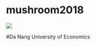 # mushroom2018
<a href="https://heroku.com/deploy" target="_blank"><img src="https://www.herokucdn.com/deploy/button.svg"></a>

#Da Nang University of Economics
